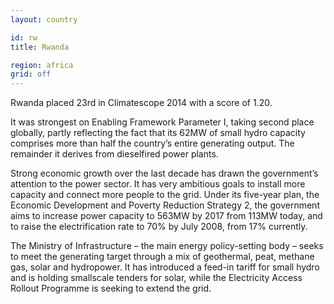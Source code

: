 ```yaml
---
layout: country

id: rw
title: Rwanda

region: africa
grid: off
---
```

Rwanda placed 23rd in Climatescope 2014 with a score of 1.20.

It was strongest on Enabling Framework Parameter I, taking second place globally, partly reflecting the fact that its 62MW of small hydro capacity comprises more than half the country’s entire generating output. The remainder it derives from dieselfired power plants.

Strong economic growth over the last decade has drawn the government’s attention to the power sector. It has very ambitious goals to install more capacity and connect more people to the grid. Under its five-year plan, the Economic Development and Poverty Reduction Strategy 2, the government aims to increase power capacity to 563MW by 2017 from 113MW today, and to raise the electrification rate to 70% by July 2008, from 17% currently.

The Ministry of Infrastructure – the main energy policy-setting body – seeks to meet the generating target through a mix of geothermal, peat, methane gas, solar and hydropower. It has introduced a feed-in tariff for small hydro and is holding smallscale tenders for solar, while the Electricity Access Rollout Programme is seeking to extend the grid.